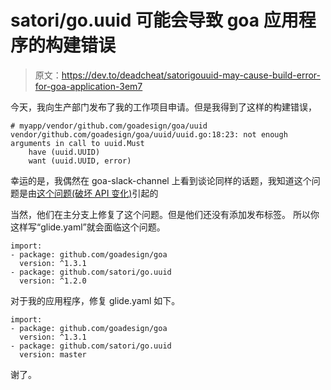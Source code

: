 # satori/go.uuid 可能会导致 goa 应用程序的构建错误

> 原文：<https://dev.to/deadcheat/satorigouuid-may-cause-build-error-for-goa-application-3em7>

今天，我向生产部门发布了我的工作项目申请。但是我得到了这样的构建错误，

```
# myapp/vendor/github.com/goadesign/goa/uuid
vendor/github.com/goadesign/goa/uuid/uuid.go:18:23: not enough arguments in call to uuid.Must
    have (uuid.UUID)
    want (uuid.UUID, error) 
```

幸运的是，我偶然在 goa-slack-channel 上看到谈论同样的话题，我知道这个问题是由[这个问题(破坏 API 变化)](https://github.com/satori/go.uuid/issues/66)引起的

当然，他们在主分支上修复了这个问题。但是他们还没有添加发布标签。
所以你这样写“glide.yaml”就会面临这个问题。

```
import:
- package: github.com/goadesign/goa
  version: ^1.3.1
- package: github.com/satori/go.uuid
  version: ^1.2.0 
```

对于我的应用程序，修复 glide.yaml 如下。

```
import:
- package: github.com/goadesign/goa
  version: ^1.3.1
- package: github.com/satori/go.uuid
  version: master 
```

谢了。